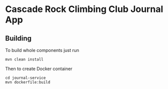 # Cascade Rock Climbing Club Journal App

## Building

To build whole components just run
```
mvn clean install
```

Then to create Docker container
```
cd journal-service
mvn dockerfile:build
```
